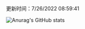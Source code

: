 
  更新时间：7/26/2022 08:59:41
	
  ![Anurag's GitHub stats](https://github-readme-stats.vercel.app/api?username=chendj89&theme=gruvbox&show_icons=true)